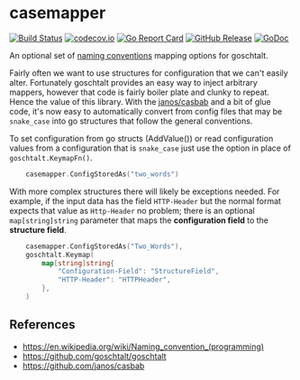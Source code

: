 # casemapper

[![Build Status](https://github.com/goschtalt/casemapper/actions/workflows/ci.yml/badge.svg)](https://github.com/goschtalt/casemapper/actions/workflows/ci.yml)
[![codecov.io](http://codecov.io/github/goschtalt/casemapper/coverage.svg?branch=main)](http://codecov.io/github/goschtalt/casemapper?branch=main)
[![Go Report Card](https://goreportcard.com/badge/github.com/goschtalt/casemapper)](https://goreportcard.com/report/github.com/goschtalt/casemapper)
[![GitHub Release](https://img.shields.io/github/release/goschtalt/casemapper.svg)](https://github.com/goschtalt/casemapper/releases)
[![GoDoc](https://pkg.go.dev/badge/github.com/goschtalt/casemapper)](https://pkg.go.dev/github.com/goschtalt/casemapper)


An optional set of [naming conventions](https://en.wikipedia.org/wiki/Naming_convention_(programming)) mapping options for goschtalt.

Fairly often we want to use structures for configuration that we can't easily alter.
Fortunately goschtalt provides an easy way to inject arbitrary mappers, however
that code is fairly boiler plate and clunky to repeat.  Hence the value of this
library.  With the [janos/casbab](https://github.com/janos/casbab) and a bit of
glue code, it's now easy to automatically convert from config files that may be
`snake_case` into go structures that follow the general conventions.

To set configuration from go structs (AddValue()) or read configuration values
from a configuration that is `snake_case` just use the option in place of
`goschtalt.KeymapFn()`.

```go
	casemapper.ConfigStoredAs("two_words")
```

With more complex structures there will likely be exceptions needed.  For example,
if the input data has the field `HTTP-Header` but the normal format expects that
value as `Http-Header` no problem; there is an optional `map[string]string` parameter
that maps the **configuration field** to the **structure field**.

```go
	casemapper.ConfigStoredAs("Two_Words"),
    goschtalt.Keymap(
		map[string]string{
			"Configuration-Field": "StructureField",
			"HTTP-Header": "HTTPHeader",
		},
    )
```

References
----------
- https://en.wikipedia.org/wiki/Naming_convention_(programming)
- https://github.com/goschtalt/goschtalt
- https://github.com/janos/casbab

